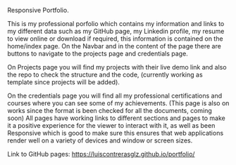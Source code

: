 Responsive Portfolio.

This is my professional porfolio which contains my information and links to my different data such as my GitHub page, my Linkedin profile, my resume to view online or download if required, this information is contained on the home/index page.
On the Navbar and in the content of the page there are buttons to navigate to the projects page and credentials page.

On Projects page you will find my projects with their live demo link and also the repo to check the structure and the code, (currently working as template since projects will be added).

On the credentials page you will find all my professional certifications and courses where you can see some of my achievements.
(This page is also on works since the format is been checked for all the documents, coming soon)
All pages have working links to different sections and pages to make it a positive experience for the viewer to interact with it, as well as been Responsive which is good to make sure this ensures that web applications render well on a variety of devices and window or screen sizes.

Link to GitHub pages: https://luiscontrerasglz.github.io/portfolio/

